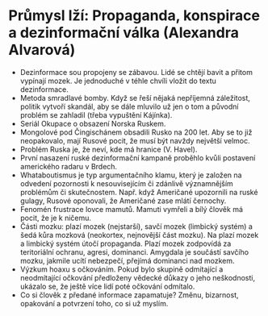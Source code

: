# Průmysl lží:  Propaganda, konspirace a dezinformační válka (Alexandra Alvarová)
* Dezinformace sou propojeny se zábavou. Lidé se chtějí bavit a přitom vypínají mozek. Je jednoduché v téhle chvíli vložit do textu dezinformace.
* Metoda smradlavé bomby. Když se řeší nějaká nepříjemná záležitost, politik vytvoří skandál, aby se dále mluvilo už jen o tom a původní problém se zahladil (třeba vypuštění Kájínka).
* Seriál Okupace o obsazení Norska Ruskem.
* Mongolové pod Čingischánem obsadili Rusko na 200 let. Aby se to již neopakovalo, mají Rusové pocit, že musí být navždy největší velmoc.
* Problém Ruska je, že neví, kde má hranice (V. Havel).
* První nasazení ruské dezinformační kampaně proběhlo kvůli postavení amerického radaru v Brdech.
* Whataboutismus je typ argumentačního klamu, který je založen na odvedení pozornosti k nesouvisejícím či zdánlivě významnějším problémům či skutečnostem. Např. když Američané upozornili na ruské gulagy, Rusové oponovali, že Američané zase mlátí černochy.
* Fenomén frustrace lovce mamutů. Mamuti vymřeli a bílý člověk má pocit, že je k ničemu.
* Části mozku: plazí mozek (nejstarší), savčí mozek (limbický systém) a šedá kůra mozková (neokortex, nejnovější část mozku). Na plazí mozek a limbický systém útočí propaganda. Plazí mozek zodpovídá za teritoriální ochranu, agresi, dominanci. Amygdala je součástí savčího mozku, jakmile ucítí nebezpečí, přejímá dominanci nad mozkem.
* Výzkum hoaxu s očkováním. Pokud bylo skupině odmítající a neodmítající očkování předloženy vědecké důkazy o jeho neškodnosti, ukázalo se, že ještě více lidí poté očkování odmítalo.
* Co si člověk z předané informace zapamatuje? Změnu, bizarnost, opakování a potvrzení toho, co si už myslím.
